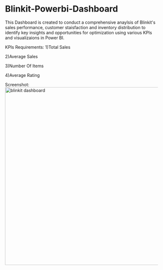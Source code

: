 # Blinkit-Powerbi-Dashboard
This Dashboard is created to conduct a comprehensive anaylsis of Blinkit's sales performance, customer staisfaction and inventory distribution to identify key insights and opportunities for optimization using various KPIs and visualizaions in Power BI.

KPIs Requirements:
1)Total Sales

2)Average Sales

3)Number Of Items

4)Average Rating  


Screenshot:
<img width="588" alt="blinkit dashboard" src="https://github.com/user-attachments/assets/5eafc785-2f89-4d41-85c6-7645fbb21b3b" />
